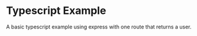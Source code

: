<h1>Typescript Example</h1>
A basic typescript example using express with one route that returns a user.
